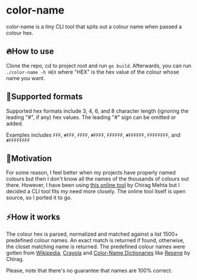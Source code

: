 # color-name

color-name is a tiny CLI tool that spits out a colour name when passed a colour hex.

## :fire:How to use
Clone the repo, cd to project root and run `go build`. Afterwards, you can run `./color-name -h HEX` where "HEX" is the hex value of the colour whose name you want.

## :rocket:Supported formats 
Supported hex formats include 3, 4, 6, and 8 character length (ignoring the leading "#", if any) hex values. The leading "#" sign can be omitted or added. 

Examples includes `FFF`, `#FFF`, `FFFF`, `#FFFF`, `FFFFFF`, `#FFFFFF`, `FFFFFFFF`, and `#FFFFFFFF`

## :muscle:Motivation
For some reason, I feel better when my projects have properly named colours but then I don't know all the names of the
 thousands of colours out there. 
 However, I have been using [this online tool](http://chir.ag/projects/name-that-color) by Chirag Mehta but I decided a
  CLI tool fits my need more closely. The online tool itself is open source, so I ported it to go.
  
## :zap:How it works
The colour hex is parsed, normalized and matched against a list 1500+ predefined colour names. An exact match is returned if found, otherwise, the closet matching name is returned. The predefined colour names were gotten from
  [Wikipedia](http://en.wikipedia.org/wiki/List_of_colors), [Crayola](http://en.wikipedia.org/wiki/List_of_Crayola_crayon_colors) 
  and [Color-Name Dictionaries](http://www-swiss.ai.mit.edu/~jaffer/Color/Dictionaries.html) like [Resene](http://www-swiss.ai.mit.edu/~jaffer/Color/resenecolours.txt) by Chirag.
  
  Please, note that there's no guarantee that names are 100% correct. 
  
 

